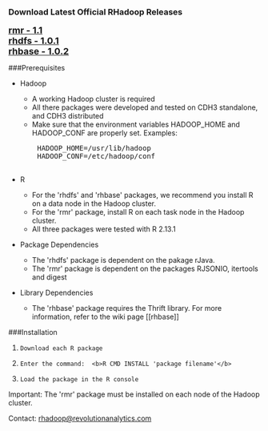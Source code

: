 ### Download Latest Official RHadoop Releases

<font size=4><b>[rmr - 1.1](https://github.com/downloads/RevolutionAnalytics/RHadoop/rmr_1.1.tar.gz)</b></font><br>
<font size=4><b>[rhdfs - 1.0.1](https://s3.amazonaws.com/rhadoop/master/rhdfs_1.0.1.tar.gz)</b></font><br>
<font size=4><b>[rhbase - 1.0.2](https://github.com/downloads/RevolutionAnalytics/RHadoop/rhbase_1.0.2.tar.gz)</b></font><br>

###Prerequisites

* Hadoop 
    * A working Hadoop cluster is required
    * All there packages were developed and tested on CDH3 standalone, and CDH3 distributed  
    * Make sure that the environment variables HADOOP_HOME and HADOOP_CONF are properly set.
    Examples:
    <pre>
      HADOOP_HOME=/usr/lib/hadoop
      HADOOP_CONF=/etc/hadoop/conf
    </pre>

* R 
    * For the 'rhdfs' and 'rhbase' packages,  we recommend you install R on a data node in the Hadoop cluster.  
    * For the 'rmr' package, install R on each task node in the Hadoop cluster. 
    *  All three packages were tested with R 2.13.1

* Package Dependencies
    * The 'rhdfs' package is dependent on the pakage rJava.  
    * The 'rmr' package is dependent on the packages RJSONIO, itertools and digest

* Library Dependencies
    * The 'rhbase' package requires the Thrift library. For more information, refer to the wiki page [[rhbase]] 

###Installation
1.     Download each R package
1.     Enter the command:  <b>R CMD INSTALL 'package filename'</b>
1.     Load the package in the R console 
Important:  The 'rmr' package must be installed on each node of the Hadoop cluster.

Contact: rhadoop@revolutionanalytics.com
